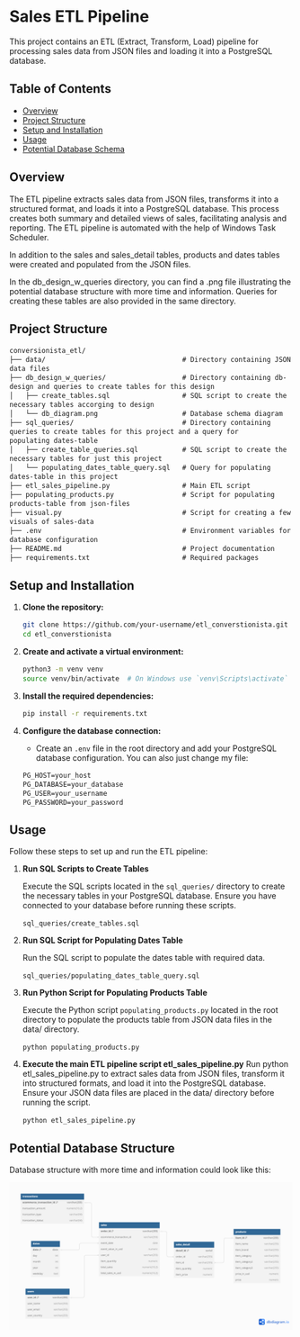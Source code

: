# Sales ETL Pipeline

This project contains an ETL (Extract, Transform, Load) pipeline for processing sales data from JSON files and loading it into a PostgreSQL database.

## Table of Contents

- [Overview](#overview)
- [Project Structure](#project-structure)
- [Setup and Installation](#setup-and-installation)
- [Usage](#usage)
- [Potential Database Schema](#database-schema)

## Overview

The ETL pipeline extracts sales data from JSON files, transforms it into a structured format, and loads it into a PostgreSQL database. This process creates both summary and detailed views of sales, facilitating analysis and reporting. The ETL pipeline is automated with the help of Windows Task Scheduler.

In addition to the sales and sales_detail tables, products and dates tables were created and populated from the JSON files.

In the db_design_w_queries directory, you can find a .png file illustrating the potential database structure with more time and information. Queries for creating these tables are also provided in the same directory.


## Project Structure

```plaintext
conversionista_etl/
├── data/                                  # Directory containing JSON data files
├── db_design_w_queries/                   # Directory containing db-design and queries to create tables for this design
│   ├── create_tables.sql                  # SQL script to create the necessary tables accorging to design
│   └── db_diagram.png                     # Database schema diagram
├── sql_queries/                           # Directory containing queries to create tables for this project and a query for    populating dates-table
│   ├── create_table_queries.sql           # SQL script to create the necessary tables for just this project
│   └── populating_dates_table_query.sql   # Query for populating dates-table in this project
├── etl_sales_pipeline.py                  # Main ETL script
├── populating_products.py                 # Script for populating products-table from json-files
├── visual.py                              # Script for creating a few visuals of sales-data
├── .env                                   # Environment variables for database configuration
├── README.md                              # Project documentation
├── requirements.txt                       # Required packages
```

## Setup and Installation

1. **Clone the repository:**
    ```bash
    git clone https://github.com/your-username/etl_converstionista.git
    cd etl_converstionista
    ```

2. **Create and activate a virtual environment:**
    ```bash
    python3 -m venv venv
    source venv/bin/activate  # On Windows use `venv\Scripts\activate`
    ```

3. **Install the required dependencies:**
    ```bash
    pip install -r requirements.txt
    ```

4. **Configure the database connection:**
    - Create an `.env` file in the root directory and add your PostgreSQL database configuration. You can also just change my file:
    ```
    PG_HOST=your_host
    PG_DATABASE=your_database
    PG_USER=your_username
    PG_PASSWORD=your_password
    ```

## Usage

Follow these steps to set up and run the ETL pipeline:

1. **Run SQL Scripts to Create Tables**

   Execute the SQL scripts located in the `sql_queries/` directory to create the necessary tables in your PostgreSQL database. Ensure you have connected to your database before running these scripts.

   `sql_queries/create_tables.sql`

2. **Run SQL Script for Populating Dates Table**

   Run the SQL script to populate the dates table with required data.
   
   `sql_queries/populating_dates_table_query.sql`

3. **Run Python Script for Populating Products Table**

   Execute the Python script `populating_products.py` located in the root directory to populate the products table from JSON data files in the data/ directory.

   `python populating_products.py`


4. **Execute the main ETL pipeline script etl_sales_pipeline.py**
   Run python etl_sales_pipeline.py to extract sales data from JSON files, transform it into structured formats, and load it into the PostgreSQL database. Ensure your JSON data files are placed in the data/ directory before running the script.

   `python etl_sales_pipeline.py`

## Potential Database Structure

Database structure with more time and information could look like this:

![Database Structure](db_design_w_queries/db_design.png)

